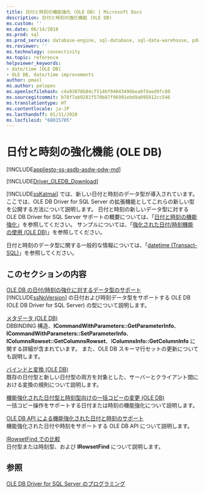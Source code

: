 ```yaml
---
title: 日付と時刻の機能強化 (OLE DB) | Microsoft Docs
description: 日付と時刻の強化機能 (OLE DB)
ms.custom: ''
ms.date: 06/14/2018
ms.prod: sql
ms.prod_service: database-engine, sql-database, sql-data-warehouse, pdw
ms.reviewer: ''
ms.technology: connectivity
ms.topic: reference
helpviewer_keywords:
- date/time [OLE DB]
- OLE DB, date/time improvements
author: pmasl
ms.author: pelopes
ms.openlocfilehash: c4a93078b84cf5146f94043496bea0fdaed9fc80
ms.sourcegitcommit: b78f7ab9281f570b87f96991ebd9a095812cc546
ms.translationtype: HT
ms.contentlocale: ja-JP
ms.lasthandoff: 01/31/2020
ms.locfileid: "68015705"
---
```

# <a name="date-and-time-improvements-ole-db"></a>日付と時刻の強化機能 (OLE DB)
[!INCLUDE[appliesto-ss-asdb-asdw-pdw-md](../../../includes/appliesto-ss-asdb-asdw-pdw-md.md)]

[!INCLUDE[Driver_OLEDB_Download](../../../includes/driver_oledb_download.md)]

  [!INCLUDE[ssKatmai](../../../includes/sskatmai-md.md)] では、新しい日付と時刻のデータ型が導入されています。 ここでは、OLE DB Driver for SQL Server の拡張機能としてこれらの新しい型を公開する方法について説明します。 日付と時刻の新しいデータ型に対する OLE DB Driver for SQL Server サポートの概要については、「[日付と時刻の機能強化](../../oledb/features/date-and-time-improvements.md)」を参照してください。 サンプルについては、「[強化された日付/時刻機能の使用 &#40;OLE DB&#41;](../../oledb/ole-db-how-to/use-enhanced-date-and-time-features-ole-db.md)」を参照してください。  
  
 日付と時刻のデータ型に関する一般的な情報については、「[datetime &#40;Transact-SQL&#41;](../../../t-sql/data-types/datetime-transact-sql.md)」を参照してください。  
  
## <a name="in-this-section"></a>このセクションの内容  
 [OLE DB の日付/時刻の強化に対するデータ型のサポート](../../oledb/ole-db-date-time/data-type-support-for-ole-db-date-and-time-improvements.md)  
 [!INCLUDE[ssNoVersion](../../../includes/ssnoversion-md.md)] の日付および時刻データ型をサポートする OLE DB (OLE DB Driver for SQL Server) の型について説明します。  
  
 [メタデータ &#40;OLE DB&#41;](../../oledb/ole-db-date-time/metadata-parameter-and-rowset.md)  
 DBBINDING 構造、**ICommandWithParameters::GetParameterInfo**、**ICommandWithParameters::SetParameterInfo**、**IColumnsRowset::GetColumnsRowset**、I**ColumnsInfo::GetColumnInfo** に関する詳細が含まれています。 また、OLE DB スキーマ行セットの更新についても説明します。  
  
 [バインドと変換 &#40;OLE DB&#41;](../../oledb/ole-db-date-time/conversions-ole-db.md)  
 既存の日付型と新しい日付型の両方を対象とした、サーバーとクライアント間における変換の規則について説明します。  
  
 [機能強化された日付型と時刻型向けの一括コピーの変更 (OLE DB)](../../oledb/ole-db-date-time/bulk-copy-changes-for-enhanced-date-and-time-types-ole-db.md)  
 一括コピー操作をサポートする日付または時刻の機能強化について説明します。  
  
 [OLE DB API による機能強化された日付と時刻のサポート](../../oledb/ole-db-date-time/ole-db-api-support-for-date-and-time-enhancements.md)  
 機能強化された日付や時刻をサポートする OLE DB API について説明します。  
  
 [IRowsetFind での比較](../../oledb/ole-db-date-time/comparability-for-irowsetfind.md)  
 日付型または時刻型、および **IRowsetFind** について説明します。  
 
  
## <a name="see-also"></a>参照  
 [OLE DB Driver for SQL Server のプログラミング](../../oledb/ole-db/oledb-driver-for-sql-server-programming.md)  
  
  
